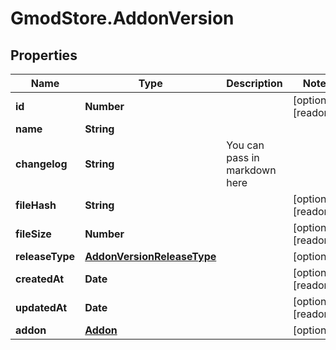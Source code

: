 # GmodStore.AddonVersion

## Properties

Name | Type | Description | Notes
------------ | ------------- | ------------- | -------------
**id** | **Number** |  | [optional] [readonly] 
**name** | **String** |  | 
**changelog** | **String** | You can pass in markdown here | 
**fileHash** | **String** |  | [optional] [readonly] 
**fileSize** | **Number** |  | [optional] [readonly] 
**releaseType** | [**AddonVersionReleaseType**](AddonVersionReleaseType.md) |  | [optional] 
**createdAt** | **Date** |  | [optional] [readonly] 
**updatedAt** | **Date** |  | [optional] [readonly] 
**addon** | [**Addon**](Addon.md) |  | [optional] 


